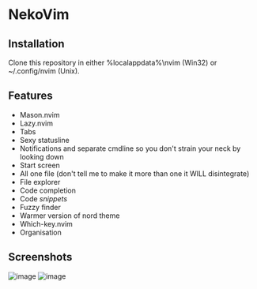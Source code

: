 # NekoVim
## Installation
Clone this repository in either %localappdata%\nvim (Win32) or ~/.config/nvim (Unix).
## Features
* Mason.nvim
* Lazy.nvim
* Tabs
* Sexy statusline
* Notifications and separate cmdline so you don't strain your neck by looking down
* Start screen
* All one file (don't tell me to make it more than one it WILL disintegrate)
* File explorer
* Code completion
* Code *snippets*
* Fuzzy finder
* Warmer version of nord theme
* Which-key.nvim
* Organisation
## Screenshots
![image](https://github.com/Neko-Vim/NekoVim/assets/118553985/3c74c4da-1f92-4232-9c5e-c6c967996eb3)
![image](https://github.com/Neko-Vim/NekoVim/assets/118553985/752c52bd-712c-40bd-9ed5-3b0b675c4f15)
